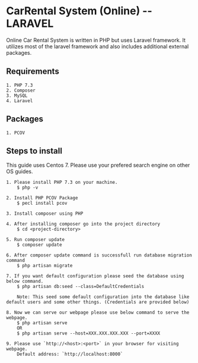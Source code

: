 # CarRental System (Online) -- LARAVEL

Online Car Rental System is written in PHP but uses Laravel framework. It utilizes most of the laravel framework and also includes additional external packages.

## Requirements

    1. PHP 7.3
    2. Composer
    3. MySQL
    4. Laravel

## Packages

    1. PCOV

## Steps to install

This guide uses Centos 7. Please use your prefered search engine on other OS guides.

    1. Please install PHP 7.3 on your machine.
        $ php -v

    2. Install PHP PCOV Package
        $ pecl install pcov

    3. Install composer using PHP

    4. After installing composer go into the project directory
        $ cd <project-directory>

    5. Run composer update
        $ composer update

    6. After composer update command is successfull run database migration command
        $ php artisan migrate

    7. If you want default configuration please seed the database using below command.
        $ php artisan db:seed --class=DefaultCredentials

        Note: This seed some default configuration into the database like default users and some other things. (Credentials are provided below)

    8. Now we can serve our webpage please use below command to serve the webpage.
        $ php artisan serve
        OR
        $ php artisan serve --host=XXX.XXX.XXX.XXX --port=XXXX

    9. Please use `http://<host>:<port>` in your browser for visiting webpage.
        Default address: `http://localhost:8000`
